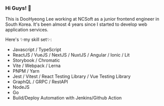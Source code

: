 
### Hi Guys! 👋
This is DooHyeong Lee working at NCSoft as a junior frontend engineer in South Korea.
It's been almost 4 years since I started to develop web application services. 

Here's ✨my skill set✨:

- Javascript / TypeScript
- ReactJS / VueJS / NextJS / NuxtJS / Angular / Ionic / Lit
- Storybook / Chromatic
- Vite / Webpack / Lerna
- PNPM / Yarn
- Jest / Vitest / React Testing Library / Vue Testing Library
- GraphQL / GRPC / RestAPI
- NodeJS
- Go
- Build/Deploy Automation with Jenkins/Github Action
